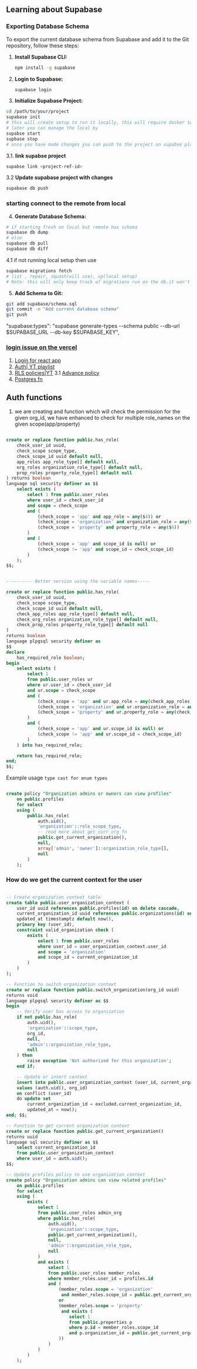 ## Learning about Supabase

### Exporting Database Schema

To export the current database schema from Supabase and add it to the Git repository, follow these steps:

1. **Install Supabase CLI:**
   ```sh
   npm install -g supabase
   ```

2. **Login to Supabase:**
   ```sh
   supabase login
   ```

3. **Initialize Supabase Project:**

```sh
cd /path/to/your/project
supabase init
# this will create setup to run it locally, this will require docker to be on
# later you can manage the local by 
supabse start
supbase stop
# once you have made changes you can push to the project on supabse platform
```

3.1. **link supabse project**

```sh
supabse link <project-ref-id>
```

3.2 **Update supabase project with changes**
```sh
supabase db push
```

### starting connect to the remote from local
4. **Generate Database Schema:**
```sh
# if starting fresh on local but remote has schema
supabase db dump
# else 
supabase db pull
supabase db diff
```
4.1 if not running local setup then use

```sh
supabase migrations fetch  
# list , repair, squash(will use), up(local setup)
# Note: this will only keep track of migrations run on the db.it won't fetch the up to date schema.
```


5. **Add Schema to Git:**
```sh
git add supabase/schema.sql
git commit -m "Add current database schema"
git push
```


"supabase:types": "supabase generate-types --schema public --db-url $SUPABASE_URL --db-key $SUPABASE_KEY",

### [login issue on the vercel](https://stackoverflow.com/a/79369589/1457016)
1. [Login for react app](https://supabase.com/docs/guides/auth/quickstarts/react)
2. [Auth| YT playlist](https://www.youtube.com/watch?v=v3Exg5YpJvE&list=PL5S4mPUpp4OvE6MLbO1xAMvKLKT1sFsHF)
3. [RLS policies|YT](https://www.youtube.com/watch?v=hu2SQjvCXIw)
3.1 [Advance policy](https://www.youtube.com/watch?v=PdEutzhsrws)
4. [Postgres fn](https://www.youtube.com/watch?v=MJZCCpCYEqk)

## Auth functions 
1. we are creating and function which will check the permission for the given org_id,
we have enhanced to check for multiple role_names on the given scope(app/property)

```sql

create or replace function public.has_role(
    check_user_id uuid,
    check_scope scope_type,
    check_scope_id uuid default null,
    app_roles app_role_type[] default null,
    org_roles organization_role_type[] default null,
    prop_roles property_role_type[] default null
) returns boolean
language sql security definer as $$
    select exists (
        select 1 from public.user_roles
        where user_id = check_user_id
        and scope = check_scope
        and (
            (check_scope = 'app' and app_role = any($4)) or
            (check_scope = 'organization' and organization_role = any($5)) or
            (check_scope = 'property' and property_role = any($6))
        )
        and (
            (check_scope = 'app' and scope_id is null) or
            (check_scope != 'app' and scope_id = check_scope_id)
        )
    );
$$;


---------- Better version using the variable names-----

create or replace function public.has_role(
    check_user_id uuid,
    check_scope scope_type,
    check_scope_id uuid default null,
    check_app_roles app_role_type[] default null,
    check_org_roles organization_role_type[] default null,
    check_prop_roles property_role_type[] default null
)
returns boolean
language plpgsql security definer as
$$
declare
    has_required_role boolean;
begin
    select exists (
        select 1 
        from public.user_roles ur
        where ur.user_id = check_user_id
        and ur.scope = check_scope
        and (
            (check_scope = 'app' and ur.app_role = any(check_app_roles)) or
            (check_scope = 'organization' and ur.organization_role = any(check_org_roles)) or
            (check_scope = 'property' and ur.property_role = any(check_prop_roles))
        )
        and (
            (check_scope = 'app' and ur.scope_id is null) or
            (check_scope != 'app' and ur.scope_id = check_scope_id)
        )
    ) into has_required_role;

    return has_required_role;
end;
$$;


```

Example usage `type cast for enum types`

```sql

create policy "Organization admins or owners can view profiles"
    on public.profiles
    for select
    using (
        public.has_role(
            auth.uid(),
            'organization'::role_scope_type,
            -- read more about get_curr_org fn
            public.get_current_organization(),
            null,
            array['admin', 'owner']::organization_role_type[],
            null
        )
    );

```

### How do we get the current context for the user

```sql

-- Create organization context table
create table public.user_organization_context (
    user_id uuid references public.profiles(id) on delete cascade,
    current_organization_id uuid references public.organizations(id) on delete cascade,
    updated_at timestamptz default now(),
    primary key (user_id),
    constraint valid_organization check (
        exists (
            select 1 from public.user_roles 
            where user_id = user_organization_context.user_id 
            and scope = 'organization' 
            and scope_id = current_organization_id
        )
    )
);

-- Function to switch organization context
create or replace function public.switch_organization(org_id uuid)
returns void
language plpgsql security definer as $$
begin
    -- Verify user has access to organization
    if not public.has_role(
        auth.uid(),
        'organization'::scope_type,
        org_id,
        null,
        'admin'::organization_role_type,
        null
    ) then
        raise exception 'Not authorized for this organization';
    end if;

    -- Update or insert context
    insert into public.user_organization_context (user_id, current_organization_id)
    values (auth.uid(), org_id)
    on conflict (user_id) 
    do update set 
        current_organization_id = excluded.current_organization_id,
        updated_at = now();
end; $$;

-- Function to get current organization context
create or replace function public.get_current_organization()
returns uuid
language sql security definer as $$
    select current_organization_id 
    from public.user_organization_context 
    where user_id = auth.uid();
$$;

-- Update profiles policy to use organization context
create policy "Organization admins can view related profiles"
    on public.profiles
    for select
    using (
        exists (
            select 1 
            from public.user_roles admin_org
            where public.has_role(
                auth.uid(),
                'organization'::scope_type,
                public.get_current_organization(),
                null,
                'admin'::organization_role_type,
                null
            )
            and exists (
                select 1 
                from public.user_roles member_roles
                where member_roles.user_id = profiles.id
                and (
                    (member_roles.scope = 'organization' 
                     and member_roles.scope_id = public.get_current_organization())
                    or 
                    (member_roles.scope = 'property' 
                     and exists (
                        select 1 
                        from public.properties p
                        where p.id = member_roles.scope_id
                        and p.organization_id = public.get_current_organization()
                    ))
                )
            )
        )
    );

```



